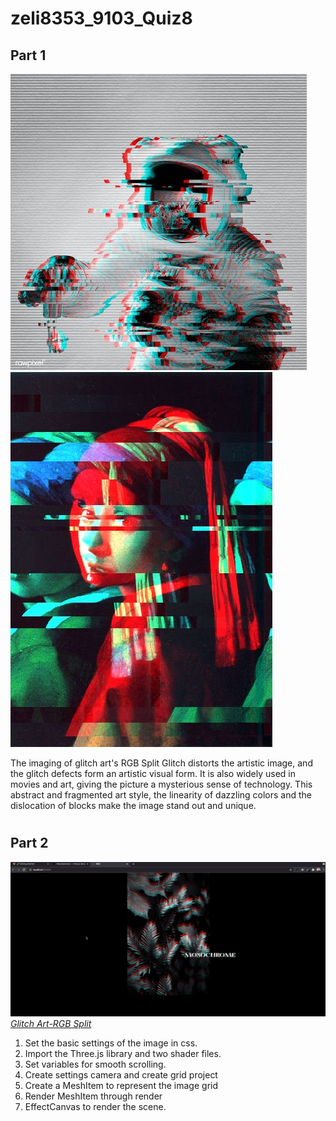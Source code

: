 # zeli8353_9103_Quiz8

## Part 1 

![Glitch Art1](readmeImages/Glitch%20Art1.jpg)
![Glitch Art2](readmeImages/Glitch%20Art2.jpg)


The imaging of glitch art's RGB Split Glitch distorts the artistic image, and the glitch defects form an artistic visual form. It is also widely used in movies and art, giving the picture a mysterious sense of technology. This abstract and fragmented art style, the linearity of dazzling colors and the dislocation of blocks make the image stand out and unique.
#

## Part 2
![result](readmeImages/result.png)
*[Glitch Art-RGB Split]( https://github.com/conorbailey90/rgb-split-distortion-scroll-effect)*


1. Set the basic settings of the image in css.
2. Import the Three.js library and two shader files.
3. Set variables for smooth scrolling.
4. Create settings camera and create grid project
5. Create a MeshItem to represent the image grid
6. Render MeshItem through render
7. EffectCanvas to render the scene.

